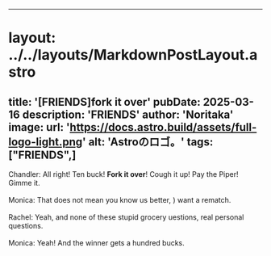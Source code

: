 
---
# layout: ../../layouts/MarkdownPostLayout.astro
title: '[FRIENDS]fork it over'
pubDate: 2025-03-16
description: 'FRIENDS'
author: 'Noritaka'
image:
    url: 'https://docs.astro.build/assets/full-logo-light.png'
    alt: 'Astroのロゴ。'
tags: ["FRIENDS",]
---

Chandler: All right! Ten buck! **Fork it over**! Cough it up! Pay the Piper! Gimme it.<br>
<br>
Monica: That does not mean you know us better, ) want a rematch.<br>
<br>
Rachel: Yeah, and none of these stupid grocery uestions, real personal questions.<br>
<br>
Monica: Yeah! And the winner gets a hundred bucks.<br>
<br>
